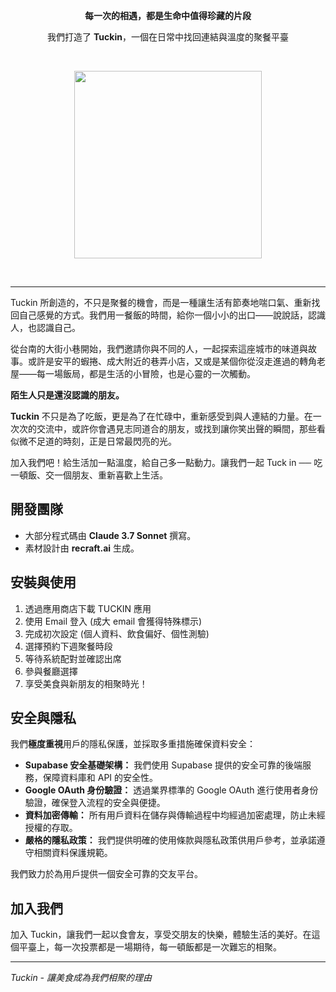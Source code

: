 <p align="center">
<b>每一次的相遇，都是生命中值得珍藏的片段</b>
</p>
<p align="center">
我們打造了 <b>Tuckin</b>，一個在日常中找回連結與溫度的聚餐平臺

</p>

<br>

<p align="center">
  <img width="300" src="docs/images/tuckin-wide.png">
  
</p>

<br>

---


Tuckin 所創造的，不只是聚餐的機會，而是一種讓生活有節奏地喘口氣、重新找回自己感覺的方式。我們用一餐飯的時間，給你一個小小的出口——說說話，認識人，也認識自己。

從台南的大街小巷開始，我們邀請你與不同的人，一起探索這座城市的味道與故事。或許是安平的蝦捲、成大附近的巷弄小店，又或是某個你從沒走進過的轉角老屋——每一場飯局，都是生活的小冒險，也是心靈的一次觸動。

**陌生人只是還沒認識的朋友。**

**Tuckin** 不只是為了吃飯，更是為了在忙碌中，重新感受到與人連結的力量。在一次次的交流中，或許你會遇見志同道合的朋友，或找到讓你笑出聲的瞬間，那些看似微不足道的時刻，正是日常最閃亮的光。

加入我們吧！給生活加一點溫度，給自己多一點動力。讓我們一起 Tuck in ── 吃一頓飯、交一個朋友、重新喜歡上生活。


## 開發團隊
- 大部分程式碼由 **Claude 3.7 Sonnet** 撰寫。
- 素材設計由 **recraft.ai** 生成。

## 安裝與使用

1. 透過應用商店下載 TUCKIN 應用
2. 使用 Email 登入 (成大 email 會獲得特殊標示)
3. 完成初次設定 (個人資料、飲食偏好、個性測驗)
4. 選擇預約下週聚餐時段
5. 等待系統配對並確認出席
6. 參與餐廳選擇
7. 享受美食與新朋友的相聚時光！

## 安全與隱私

我們**極度重視**用戶的隱私保護，並採取多重措施確保資料安全：

- **Supabase 安全基礎架構：** 我們使用 Supabase 提供的安全可靠的後端服務，保障資料庫和 API 的安全性。
- **Google OAuth 身份驗證：**  透過業界標準的 Google OAuth 進行使用者身份驗證，確保登入流程的安全與便捷。
- **資料加密傳輸：** 所有用戶資料在儲存與傳輸過程中均經過加密處理，防止未經授權的存取。
- **嚴格的隱私政策：** 我們提供明確的使用條款與隱私政策供用戶參考，並承諾遵守相關資料保護規範。

我們致力於為用戶提供一個安全可靠的交友平台。

## 加入我們

加入 Tuckin，讓我們一起以食會友，享受交朋友的快樂，體驗生活的美好。在這個平臺上，每一次投票都是一場期待，每一頓飯都是一次難忘的相聚。

---

*Tuckin - 讓美食成為我們相聚的理由*
